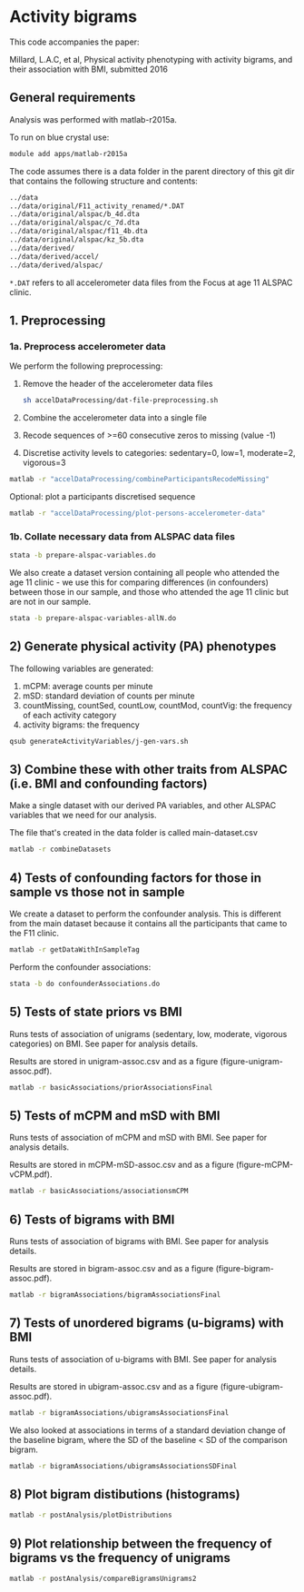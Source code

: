 

# Activity bigrams 

This code accompanies the paper:

Millard, L.A.C, et al, Physical activity phenotyping with activity bigrams, and their association with BMI, submitted 2016


## General requirements

Analysis was performed with matlab-r2015a.

To run on blue crystal use:

```bash
module add apps/matlab-r2015a
```

The code assumes there is a data folder in the parent directory of this git dir that contains the following structure and contents:

```bash
../data
../data/original/F11_activity_renamed/*.DAT
../data/original/alspac/b_4d.dta  
../data/original/alspac/c_7d.dta  
../data/original/alspac/f11_4b.dta  
../data/original/alspac/kz_5b.dta
../data/derived/
../data/derived/accel/
../data/derived/alspac/
```

`*.DAT` refers to all accelerometer data files from the Focus at age 11 ALSPAC clinic.


## 1. Preprocessing

### 1a. Preprocess accelerometer data

We perform the following preprocessing:

1. Remove the header of the accelerometer data files

	```bash
	sh accelDataProcessing/dat-file-preprocessing.sh
	```

2. Combine the accelerometer data into a single file
3. Recode sequences of >=60 consecutive zeros to missing (value -1)
4. Discretise activity levels to categories: sedentary=0, low=1, moderate=2, vigorous=3

```bash 
matlab -r "accelDataProcessing/combineParticipantsRecodeMissing"
```

Optional: plot a participants discretised sequence

```bash
matlab -r "accelDataProcessing/plot-persons-accelerometer-data"
```

### 1b. Collate necessary data from ALSPAC data files

```bash
stata -b prepare-alspac-variables.do
```

We also create a dataset version containing all people who attended the age 11 clinic - we use this for comparing differences (in confounders)
between those in our sample, and those who attended the age 11 clinic but are not in our sample.

```bash
stata -b prepare-alspac-variables-allN.do
```

## 


## 2) Generate physical activity (PA) phenotypes

The following variables are generated:

1. mCPM: average counts per minute
2. mSD: standard deviation of counts per minute
3. countMissing, countSed, countLow, countMod, countVig: the frequency of each activity category
4. activity bigrams: the frequency

```bash
qsub generateActivityVariables/j-gen-vars.sh
```

## 3) Combine these with other traits from ALSPAC (i.e. BMI and confounding factors)

Make a single dataset with our derived PA variables, and other ALSPAC variables that we need for our analysis.

The file that's created in the data folder is called main-dataset.csv

```bash
matlab -r combineDatasets
```

## 4) Tests of confounding factors for those in sample vs those not in sample

We create a dataset to perform the confounder analysis. This is different from the main dataset because it
contains all the participants that came to the F11 clinic.

```bash
matlab -r getDataWithInSampleTag
```

Perform the confounder associations:

```bash
stata -b do confounderAssociations.do
```

## 5) Tests of state priors vs BMI

Runs tests of association of unigrams (sedentary, low, moderate, vigorous categories) on BMI. See paper for analysis details.

Results are stored in unigram-assoc.csv and as a figure (figure-unigram-assoc.pdf).


```bash
matlab -r basicAssociations/priorAssociationsFinal
```

## 5) Tests of mCPM and mSD with BMI

Runs tests of association of mCPM and mSD with BMI. See paper for analysis details.

Results are stored in mCPM-mSD-assoc.csv and as a figure (figure-mCPM-vCPM.pdf).

```bash
matlab -r basicAssociations/associationsmCPM
```

## 6) Tests of bigrams with BMI

Runs tests of association of bigrams with BMI. See paper for analysis details.

Results	are stored in bigram-assoc.csv and as a figure (figure-bigram-assoc.pdf).

```bash
matlab -r bigramAssociations/bigramAssociationsFinal
```

## 7) Tests of unordered bigrams (u-bigrams) with BMI

Runs tests of association of u-bigrams with BMI. See paper for analysis details.

Results are stored in ubigram-assoc.csv and as a figure (figure-ubigram-assoc.pdf).

```bash
matlab -r bigramAssociations/ubigramsAssociationsFinal
```

We also looked at associations in terms of a standard deviation change of the baseline bigram, where the
SD of the baseline < SD of the comparison bigram. 


```bash
matlab -r bigramAssociations/ubigramsAssociationsSDFinal
```


## 8) Plot bigram distibutions (histograms)

```bash
matlab -r postAnalysis/plotDistributions
```

## 9) Plot relationship between the frequency of bigrams vs the frequency of unigrams


```bash
matlab -r postAnalysis/compareBigramsUnigrams2
```


